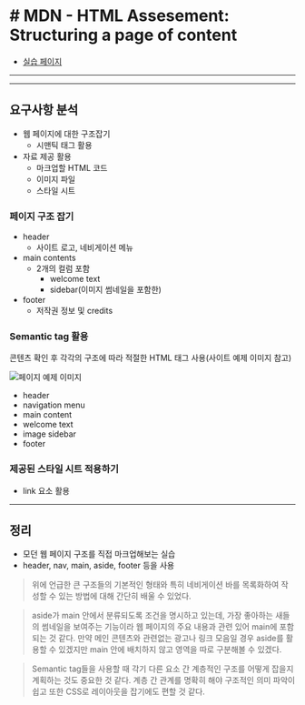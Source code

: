 # # MDN - HTML Assesement: Structuring a page of content

- [실습 페이지](https://developer.mozilla.org/en-US/docs/Learn/HTML/Introduction_to_HTML/Structuring_a_page_of_content)

---
---

## 요구사항 분석

- 웹 페이지에 대한 구조잡기
  - 시맨틱 태그 활용
- 자료 제공 활용
  - 마크업할 HTML 코드
  - 이미지 파일
  - 스타일 시트

### 페이지 구조 잡기

- header
  - 사이트 로고, 네비게이션 메뉴
- main contents
  - 2개의 컬럼 포함
    - welcome text
    - sidebar(이미지 썸네일을 포함한)
- footer
  - 저작권 정보 및 credits

### Semantic tag 활용

콘텐츠 확인 후 각각의 구조에 따라 적절한 HTML 태그 사용(사이트 예제 이미지 참고)

![페이지 예제 이미지](https://developer.mozilla.org/en-US/docs/Learn/HTML/Introduction_to_HTML/Structuring_a_page_of_content/example-page.png)

- header
- navigation menu
- main content
- welcome text
- image sidebar
- footer

### 제공된 스타일 시트 적용하기

- link 요소 활용

---

## 정리

- 모던 웹 페이지 구조를 직접 마크업해보는 실습
- header, nav, main, aside, footer 등을 사용

> 위에 언급한 큰 구조들의 기본적인 형태와 특히 네비게이션 바를 목록화하여 작성할 수 있는 방법에 대해 간단히 배울 수 있었다.

> aside가 main 안에서 분류되도록 조건을 명시하고 있는데, 가장 좋아하는 새들의 썸네일을 보여주는 기능이라 웹 페이지의 주요 내용과 관련 있어 main에 포함되는 것 같다. 만약 메인 콘텐츠와 관련없는 광고나 링크 모음일 경우 aside를 활용할 수 있겠지만 main 안에 배치하지 않고 영역을 따로 구분해볼 수 있겠다.

> Semantic tag들을 사용할 때 각기 다른 요소 간 계층적인 구조를 어떻게 잡을지 계획하는 것도 중요한 것 같다. 계층 간 관계를 명확히 해야 구조적인 의미 파악이 쉽고 또한 CSS로 레이아웃을 잡기에도 편할 것 같다.